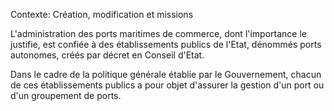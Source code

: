Contexte: Création, modification et missions

L'administration des ports maritimes de commerce, dont l'importance le justifie, est confiée à des établissements publics de l'Etat, dénommés ports autonomes, créés par décret en Conseil d'Etat.

Dans le cadre de la politique générale établie par le Gouvernement, chacun de ces établissements publics a pour objet d'assurer la gestion d'un port ou d'un groupement de ports.